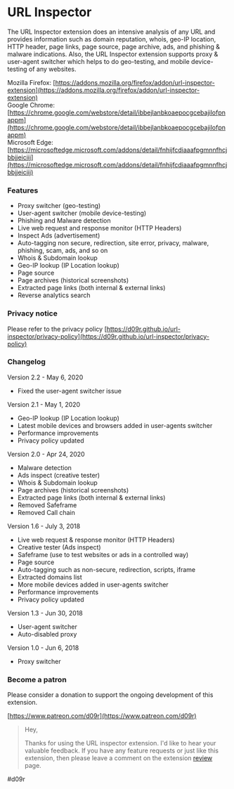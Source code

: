 # URL Inspector
The URL Inspector extension does an intensive analysis of any URL and provides information such as domain reputation, whois, geo-IP location, HTTP header, page links, page source, page archive, ads, and phishing & malware indications. Also, the URL Inspector extension supports proxy & user-agent switcher which helps to do geo-testing, and mobile device-testing of any websites.

Mozilla Firefox: [https://addons.mozilla.org/firefox/addon/url-inspector-extension](https://addons.mozilla.org/firefox/addon/url-inspector-extension)<br/>
Google Chrome: [https://chrome.google.com/webstore/detail/ibbejlanbkoaepocgcebajilofpnappm](https://chrome.google.com/webstore/detail/ibbejlanbkoaepocgcebajilofpnappm)<br/>
Microsoft Edge: [https://microsoftedge.microsoft.com/addons/detail/fnhijfcdiaaafpgmnnfhcjbbjjeiciij](https://microsoftedge.microsoft.com/addons/detail/fnhijfcdiaaafpgmnnfhcjbbjjeiciij)

### Features
* Proxy switcher (geo-testing)
* User-agent switcher (mobile device-testing)
* Phishing and Malware detection
* Live web request and response monitor (HTTP Headers)
* Inspect Ads (advertisement)
* Auto-tagging non secure, redirection, site error, privacy, malware, phishing, scam, ads, and so on
* Whois & Subdomain lookup
* Geo-IP lookup (IP Location lookup)
* Page source
* Page archives (historical screenshots)
* Extracted page links (both internal & external links)
* Reverse analytics search

### Privacy notice
Please refer to the privacy policy [https://d09r.github.io/url-inspector/privacy-policy](https://d09r.github.io/url-inspector/privacy-policy)

### Changelog
Version 2.2 - May 6, 2020
- Fixed the user-agent switcher issue

Version 2.1 - May 1, 2020
- Geo-IP lookup (IP Location lookup)
- Latest mobile devices and browsers added in user-agents switcher
- Performance improvements
- Privacy policy updated

Version 2.0 - Apr 24, 2020
- Malware detection
- Ads inspect (creative tester)
- Whois & Subdomain lookup
- Page archives (historical screenshots)
- Extracted page links (both internal & external links)
- Removed Safeframe
- Removed Call chain

Version 1.6 - July 3, 2018
- Live web request & response monitor (HTTP Headers)
- Creative tester (Ads inspect)
- Safeframe (use to test websites or ads in a controlled way)
- Page source
- Auto-tagging such as non-secure, redirection, scripts, iframe
- Extracted domains list
- More mobile devices added in user-agents switcher
- Performance improvements
- Privacy policy updated

Version 1.3 - Jun 30, 2018
- User-agent switcher
- Auto-disabled proxy

Version 1.0 - Jun 6, 2018
- Proxy switcher

### Become a patron
Please consider a donation to support the ongoing development of this extension.

[https://www.patreon.com/d09r](https://www.patreon.com/d09r)


> Hey,
> 
> Thanks for using the URL inspector extension. I'd like to hear your valuable feedback. If you have any feature requests or just like this extension, then please leave a comment on the extension [review](https://chrome.google.com/webstore/detail/ibbejlanbkoaepocgcebajilofpnappm/reviews/) page.

#d09r
